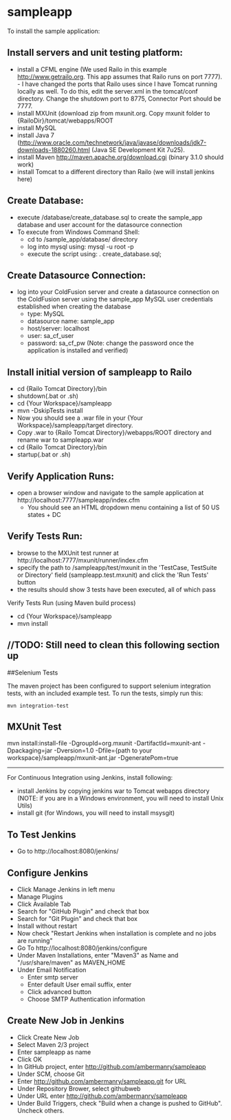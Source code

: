 sampleapp
====================

To install the sample application:

Install servers and unit testing platform:
------------------------------------------
- install a CFML engine (We used Railo in this example http://www.getrailo.org.  This app assumes that Railo runs on port 7777). - I have changed the ports that Railo uses since I have Tomcat running locally as well.  To do this, edit the server.xml in the tomcat/conf directory.  Change the shutdown port to 8775, Connector Port should be 7777.
- install MXUnit (download zip from mxunit.org.  Copy mxunit folder to {RailoDir}/tomcat/webapps/ROOT
- install MySQL 
- install Java 7  (http://www.oracle.com/technetwork/java/javase/downloads/jdk7-downloads-1880260.html (Java SE Development Kit 7u25).
- install Maven http://maven.apache.org/download.cgi (binary 3.1.0 should work)
- install Tomcat to a different directory than Railo (we will install jenkins here)


Create Database:
----------------
- execute /database/create_database.sql to create the sample_app database and user account for the datasource connection
- To execute from Windows Command Shell:
	- cd to /sample_app/database/ directory
	- log into mysql using:  mysql -u root -p
	- execute the script using:  \. create_database.sql;

Create Datasource Connection:
-----------------------------
- log into your ColdFusion server and create a datasource connection on the ColdFusion server using the sample_app MySQL user credentials established when creating the database
	- type: MySQL
	- datasource name: sample_app
	- host/server: localhost
	- user: sa_cf_user
	- password:  sa_cf_pw (Note: change the password once the application is installed and verified)
	
	
Install initial version of sampleapp to Railo
------------------------
- cd {Railo Tomcat Directory}/bin
- shutdown(.bat or .sh)
- cd {Your Workspace}/sampleapp
- mvn -DskipTests install
- Now you should see a .war file in your {Your Workspace}/sampleapp/target directory. 
- Copy .war to {Railo Tomcat Directory}/webapps/ROOT directory and rename war to sampleapp.war
- cd {Railo Tomcat Directory}/bin
- startup(.bat or .sh)

Verify Application Runs:	
------------------------
- open a browser window and navigate to the sample application at http://localhost:7777/sampleapp/index.cfm
	- You should see an HTML dropdown menu containing a list of 50 US states + DC

	
Verify Tests Run:
-----------------	
- browse to the MXUnit test runner at http://localhost:7777/mxunit/runner/index.cfm
- specify the path to /sampleapp/test/mxunit in the 'TestCase, TestSuite or Directory' field (sampleapp.test.mxunit) and click the 'Run Tests' button
- the results should show 3 tests have been executed, all of which pass 

Verify Tests Run (using Maven build process)
- cd {Your Workspace}/sampleapp
- mvn install

//TODO:  Still need to clean this following section up
-----------------------------------------------------------
##Selenium Tests  

The maven project has been configured to support selenium integration tests, with an included example test.  To run the tests, simply run this:

    mvn integration-test

## MXUnit Test

mvn install:install-file -DgroupId=org.mxunit -DartifactId=mxunit-ant -Dpackaging=jar -Dversion=1.0 -Dfile={path to your workspace}/sampleapp/mxunit-ant.jar -DgeneratePom=true

---------------------
For Continuous Integration using Jenkins, install following:
- install Jenkins by copying jenkins war to Tomcat webapps directory (NOTE: if you are in a Windows environment, you will need to install Unix Utils)
- install git (for Windows, you will need to install msysgit)

To Test Jenkins
-------------------
- Go to http://localhost:8080/jenkins/

Configure Jenkins
-------------------
- Click Manage Jenkins in left menu
- Manage Plugins
- Click Available Tab
- Search for "GitHub Plugin" and check that box
- Search for "Git Plugin" and check that box
- Install without restart
- Now check "Restart Jenkins when installation is complete and no jobs are running"
- Go To http://localhost:8080/jenkins/configure
- Under Maven Installations, enter "Maven3" as Name and "/usr/share/maven" as MAVEN_HOME
- Under Email Notification
	- Enter smtp server
	- Enter default User email suffix, enter 
	- Click advanced button
	- Choose SMTP Authentication information


Create New Job in Jenkins
-----------------------------
- Click Create New Job
- Select Maven 2/3 project
- Enter sampleapp as name
- Click OK
- In GitHub project, enter http://github.com/ambermanry/sampleapp
- Under SCM, choose Git
- Enter http://github.com/ambermanry/sampleapp.git for URL
- Under Repository Brower, select githubweb
- Under URL enter http://github.com/ambermanry/sampleapp
- Under Build Triggers, check "Build when a change is pushed to GitHub".  Uncheck others.

